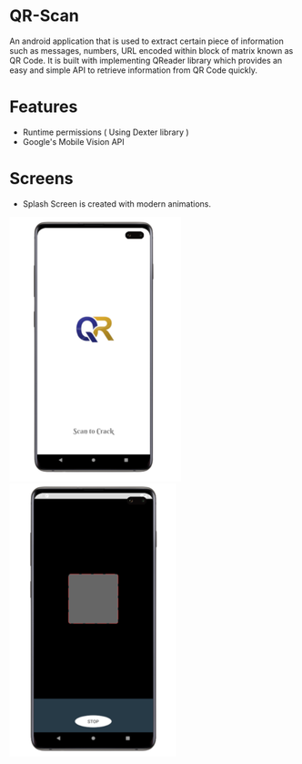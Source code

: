  # QR-Scan

An android application that is used to extract certain piece of information such as messages, numbers, URL encoded within block of matrix known as QR Code. It is built with implementing QReader library which provides an easy and simple API to retrieve information from QR Code quickly.

# Features

  - Runtime permissions ( Using Dexter library )
  - Google's Mobile Vision API

# Screens

   - Splash Screen is created with modern animations.

 ![](/splash0.png?raw=true)          ![](/screen.png?raw=true)
